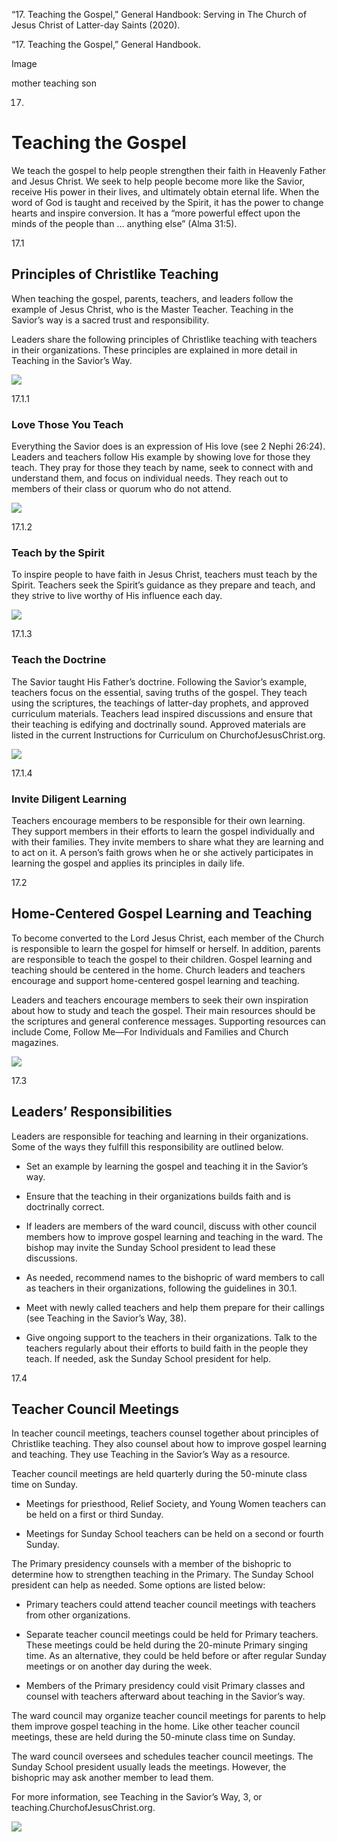 “17. Teaching the Gospel,” General Handbook: Serving in The Church of Jesus
Christ of Latter-day Saints (2020).

“17. Teaching the Gospel,” General Handbook.

Image

mother teaching son

17.

# Teaching the Gospel

We teach the gospel to help people strengthen their faith in Heavenly Father
and Jesus Christ. We seek to help people become more like the Savior, receive
His power in their lives, and ultimately obtain eternal life. When the word of
God is taught and received by the Spirit, it has the power to change hearts
and inspire conversion. It has a “more powerful effect upon the minds of the
people than … anything else” (Alma 31:5).

17.1

## Principles of Christlike Teaching

When teaching the gospel, parents, teachers, and leaders follow the example of
Jesus Christ, who is the Master Teacher. Teaching in the Savior’s way is a
sacred trust and responsibility.

Leaders share the following principles of Christlike teaching with teachers in
their organizations. These principles are explained in more detail in Teaching
in the Savior’s Way.

![](https://www.churchofjesuschrist.org/imgs/${posterReference}/full/!250,/0/default)

17.1.1

### Love Those You Teach

Everything the Savior does is an expression of His love (see 2 Nephi 26:24).
Leaders and teachers follow His example by showing love for those they teach.
They pray for those they teach by name, seek to connect with and understand
them, and focus on individual needs. They reach out to members of their class
or quorum who do not attend.

![](https://www.churchofjesuschrist.org/imgs/${posterReference}/full/!250,/0/default)

17.1.2

### Teach by the Spirit

To inspire people to have faith in Jesus Christ, teachers must teach by the
Spirit. Teachers seek the Spirit’s guidance as they prepare and teach, and
they strive to live worthy of His influence each day.

![](https://www.churchofjesuschrist.org/imgs/${posterReference}/full/!250,/0/default)

17.1.3

### Teach the Doctrine

The Savior taught His Father’s doctrine. Following the Savior’s example,
teachers focus on the essential, saving truths of the gospel. They teach using
the scriptures, the teachings of latter-day prophets, and approved curriculum
materials. Teachers lead inspired discussions and ensure that their teaching
is edifying and doctrinally sound. Approved materials are listed in the
current Instructions for Curriculum on ChurchofJesusChrist.org.

![](https://www.churchofjesuschrist.org/imgs/${posterReference}/full/!250,/0/default)

17.1.4

### Invite Diligent Learning

Teachers encourage members to be responsible for their own learning. They
support members in their efforts to learn the gospel individually and with
their families. They invite members to share what they are learning and to act
on it. A person’s faith grows when he or she actively participates in learning
the gospel and applies its principles in daily life.

17.2

## Home-Centered Gospel Learning and Teaching

To become converted to the Lord Jesus Christ, each member of the Church is
responsible to learn the gospel for himself or herself. In addition, parents
are responsible to teach the gospel to their children. Gospel learning and
teaching should be centered in the home. Church leaders and teachers encourage
and support home-centered gospel learning and teaching.

Leaders and teachers encourage members to seek their own inspiration about how
to study and teach the gospel. Their main resources should be the scriptures
and general conference messages. Supporting resources can include Come, Follow
Me—For Individuals and Families and Church magazines.

![](https://www.churchofjesuschrist.org/imgs/${posterReference}/full/!250,/0/default)

17.3

## Leaders’ Responsibilities

Leaders are responsible for teaching and learning in their organizations. Some
of the ways they fulfill this responsibility are outlined below.

  * Set an example by learning the gospel and teaching it in the Savior’s way.

  * Ensure that the teaching in their organizations builds faith and is doctrinally correct.

  * If leaders are members of the ward council, discuss with other council members how to improve gospel learning and teaching in the ward. The bishop may invite the Sunday School president to lead these discussions.

  * As needed, recommend names to the bishopric of ward members to call as teachers in their organizations, following the guidelines in 30.1.

  * Meet with newly called teachers and help them prepare for their callings (see Teaching in the Savior’s Way, 38).

  * Give ongoing support to the teachers in their organizations. Talk to the teachers regularly about their efforts to build faith in the people they teach. If needed, ask the Sunday School president for help.

17.4

## Teacher Council Meetings

In teacher council meetings, teachers counsel together about principles of
Christlike teaching. They also counsel about how to improve gospel learning
and teaching. They use Teaching in the Savior’s Way as a resource.

Teacher council meetings are held quarterly during the 50-minute class time on
Sunday.

  * Meetings for priesthood, Relief Society, and Young Women teachers can be held on a first or third Sunday.

  * Meetings for Sunday School teachers can be held on a second or fourth Sunday.

The Primary presidency counsels with a member of the bishopric to determine
how to strengthen teaching in the Primary. The Sunday School president can
help as needed. Some options are listed below:

  * Primary teachers could attend teacher council meetings with teachers from other organizations.

  * Separate teacher council meetings could be held for Primary teachers. These meetings could be held during the 20-minute Primary singing time. As an alternative, they could be held before or after regular Sunday meetings or on another day during the week.

  * Members of the Primary presidency could visit Primary classes and counsel with teachers afterward about teaching in the Savior’s way.

The ward council may organize teacher council meetings for parents to help
them improve gospel teaching in the home. Like other teacher council meetings,
these are held during the 50-minute class time on Sunday.

The ward council oversees and schedules teacher council meetings. The Sunday
School president usually leads the meetings. However, the bishopric may ask
another member to lead them.

For more information, see Teaching in the Savior’s Way, 3, or
teaching.ChurchofJesusChrist.org.

![](https://www.churchofjesuschrist.org/imgs/${posterReference}/full/!250,/0/default)

